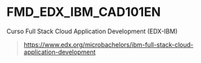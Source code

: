 # FMD_EDX_IBM_CAD101EN
Curso Full Stack Cloud Application Development (EDX-IBM)
>https://www.edx.org/microbachelors/ibm-full-stack-cloud-application-development
